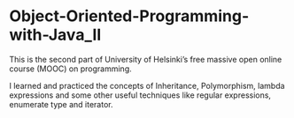 # Object-Oriented-Programming-with-Java_II


This is the second part of University of Helsinki’s free massive open online course (MOOC) on programming.

I learned and practiced the concepts of Inheritance, Polymorphism, lambda expressions and some other useful techniques like regular expressions, enumerate type and iterator.
